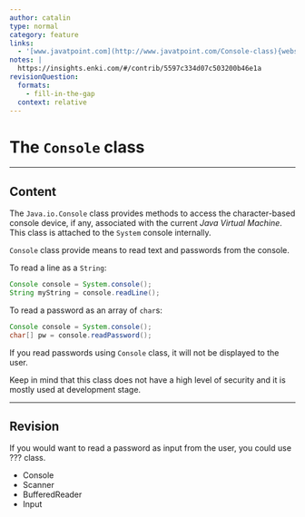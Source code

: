 ```yaml
---
author: catalin
type: normal
category: feature
links:
  - '[www.javatpoint.com](http://www.javatpoint.com/Console-class){website}'
notes: |
  https://insights.enki.com/#/contrib/5597c334d07c503200b46e1a
revisionQuestion:
  formats:
    - fill-in-the-gap
  context: relative
---
```


# The `Console` class


---

## Content

The `Java.io.Console` class provides methods to access the character-based console device, if any, associated with the current *Java Virtual Machine*. This class is attached to the `System` console internally. 

`Console` class provide means to read text and passwords from the console.

To read a line as a `String`:

```java
Console console = System.console();
String myString = console.readLine();

```

To read a password as an array of `char`s:

```java
Console console = System.console();
char[] pw = console.readPassword();

```

If you read passwords using `Console` class, it will not be displayed to the user.

Keep in mind that this class does not have a high level of security and it is mostly used at development stage.


---

## Revision

If you would want to read a password as input from the user, you could use ??? class.

- Console
- Scanner
- BufferedReader
- Input
